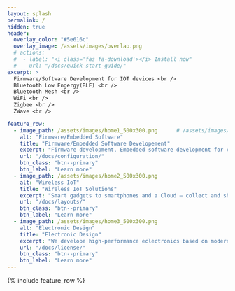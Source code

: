 ```yaml
---
layout: splash
permalink: /
hidden: true
header:
  overlay_color: "#5e616c"
  overlay_image: /assets/images/overlap.png
  # actions:
  #  - label: "<i class='fas fa-download'></i> Install now"
  #    url: "/docs/quick-start-guide/"
excerpt: >
  Firmware/Software Development for IOT devices <br />
  Bluetooth Low Engergy(BLE) <br />
  Bluetooth Mesh <br />
  WiFi <br />
  Zigbee <br />
  ZWave <br />

feature_row:
  - image_path: /assets/images/home1_500x300.png      # /assets/images/mm-customizable-feature.png
    alt: "Firmware/Embedded Software"
    title: "Firmware/Embedded Software Developement"
    excerpt: "Firmware development, Embedded software development for custom boards and board support package(BSP) development."
    url: "/docs/configuration/"
    btn_class: "btn--primary"
    btn_label: "Learn more"
  - image_path: /assets/images/home2_500x300.png
    alt: "Wireless IoT"
    title: "Wireless IoT Solutions"
    excerpt: "Smart gadgets to smartphones and a Cloud – collect and share data through wireless networks in real time."
    url: "/docs/layouts/"
    btn_class: "btn--primary"
    btn_label: "Learn more"
  - image_path: /assets/images/home3_500x300.png
    alt: "Electronic Design"
    title: "Electronic Design"
    excerpt: "We develope high-performance eclectronics based on modern SoCs for various application fields."
    url: "/docs/license/"
    btn_class: "btn--primary"
    btn_label: "Learn more"      
---
```


{% include feature_row %}
